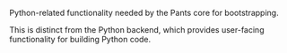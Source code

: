 Python-related functionality needed by the Pants core for bootstrapping.

This is distinct from the Python backend, which provides user-facing
functionality for building Python code.
